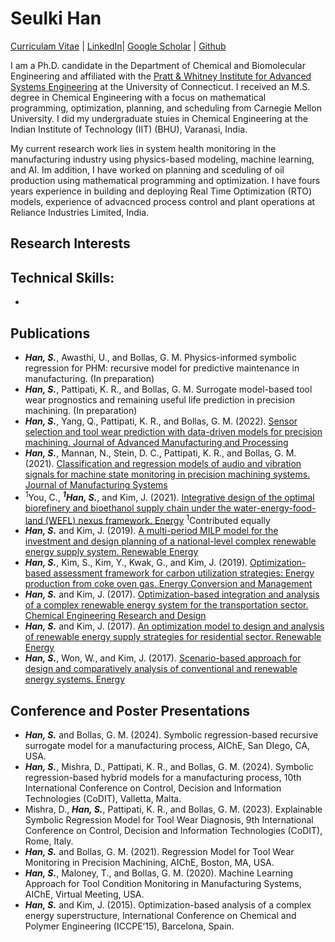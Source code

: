 # Seulki Han 

<!--img src="/Photo.jpg" width="" height=""-->

[Curriculam Vitae](https://github.com/UtsavAwasthi/Documents/blob/main/CV_Utsav_Awasthi.pdf) | [LinkedIn](https://www.linkedin.com/in/seulkihan)| [Google Scholar](https://scholar.google.com/citations?user=onHXfuEAAAAJ&hl=ko&oi=ao) | [Github](https://github.com/Seulki-Han)


I am a Ph.D. candidate in the Department of Chemical and Biomolecular Engineering and affiliated with the [Pratt & Whitney Institute for Advanced Systems Engineering](https://utc-iase.uconn.edu/) at the University of Connecticut. I received an M.S. degree in Chemical Engineering with a focus on mathematical programming, optimization, planning, and scheduling from Carnegie Mellon University. I did my undergraduate stuies in Chemical Engineering at the Indian Institute of Technology (IIT) (BHU), Varanasi, India. 

My current research work lies in system health monitoring in the manufacturing industry using physics-based modeling, machine learning, and AI. Im addition, I have worked on planning and sceduling of oil production using mathematical programming and optimization. I have fours years experience in building and deploying Real Time Optimization (RTO) models, experience of advacnced process control and plant operations at Reliance Industries Limited, India.

## Research Interests

## Technical Skills:

- 

## Publications

- ***Han, S.***, Awasthi, U., and Bollas, G. M. Physics-informed symbolic regression for PHM: recursive model for predictive maintenance in manufacturing. (In preparation)
- ***Han, S.***, Pattipati, K. R., and Bollas, G. M. Surrogate model-based tool wear prognostics and remaining useful life prediction in precision machining. (In preparation)
- ***Han, S.***, Yang, Q., Pattipati, K. R., and Bollas, G. M. (2022). [Sensor selection and tool wear prediction with data-driven models for precision machining. Journal of Advanced Manufacturing and Processing]( https://doi.org/10.1002/amp2.10143)
- ***Han, S.***, Mannan, N., Stein, D. C., Pattipati, K. R., and Bollas, G. M. (2021). [Classification and regression models of audio and vibration signals for machine state monitoring in precision machining systems. Journal of Manufacturing Systems](https://doi.org/10.1016/j.jmsy.2021.08.004)
- <sup>1</sup>You, C., ***<sup>1</sup>Han, S.***, and Kim, J. (2021). [Integrative design of the optimal biorefinery and bioethanol supply chain under the water-energy-food-land (WEFL) nexus framework. Energy](https://doi.org/10.1016/j.energy.2021.120574) <sup>1</sup>Contributed equally
- ***Han, S.*** and Kim, J. (2019). [A multi-period MILP model for the investment and design planning of a national-level complex renewable energy supply system. Renewable Energy](https://doi.org/10.1016/j.renene.2019.04.017)
- ***Han, S.***, Kim, S., Kim, Y., Kwak, G., and Kim, J. (2019). [Optimization-based assessment framework for carbon utilization strategies: Energy production from coke oven gas. Energy Conversion and Management](https://doi.org/10.1016/j.enconman.2019.03.007)
- ***Han, S.*** and Kim, J. (2017). [Optimization-based integration and analysis of a complex renewable energy system for the transportation sector. Chemical Engineering Research and Design](https://doi.org/10.1016/j.cherd.2017.09.029)
- ***Han, S.*** and Kim, J. (2017). [An optimization model to design and analysis of renewable energy supply strategies for residential sector. Renewable Energy](https://doi.org/10.1016/j.renene.2017.05.030)
- ***Han, S.***, Won, W., and Kim, J. (2017). [Scenario-based approach for design and comparatively analysis of conventional and renewable energy systems. Energy](https://doi.org/10.1016/j.energy.2017.04.063)

## Conference and Poster Presentations

- ***Han, S.*** and Bollas, G. M. (2024). Symbolic regression-based recursive surrogate model for a manufacturing process, AIChE, San DIego, CA, USA.
- ***Han, S.***, Mishra, D., Pattipati, K. R., and Bollas, G. M. (2024). Symbolic regression-based hybrid models for a manufacturing process, 10th International Conference on Control, Decision and Information Technologies (CoDIT), Valletta, Malta.
- Mishra, D., ***Han, S.***, Pattipati, K. R., and Bollas, G. M. (2023). Explainable Symbolic Regression Model for Tool Wear Diagnosis, 9th International Conference on Control, Decision and Information Technologies (CoDIT), Rome, Italy.
- ***Han, S.*** and Bollas, G. M. (2021). Regression Model for Tool Wear Monitoring in Precision Machining, AIChE, Boston, MA, USA.
- ***Han, S.***, Maloney, T., and Bollas, G. M. (2020). Machine Learning Approach for Tool Condition Monitoring in Manufacturing Systems, AIChE, Virtual Meeting, USA. 
- ***Han, S.*** and Kim, J. (2015).  Optimization-based analysis of a complex energy superstructure, International Conference on Chemical and Polymer Engineering (ICCPE’15), Barcelona, Spain.
